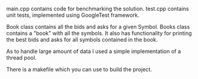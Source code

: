 main.cpp contains code for benchmarking the solution.
test.cpp contains unit tests, implemented using GoogleTest framework.

Book class contains all the bids and asks for a given Symbol.
Books class contains a "book" with all the symbols. It also has functionality for printing the best bids and asks for all symbols contained in the book.

As to handle large amount of data I used a simple implementation of a thread pool. 

There is a makefile which you can use to build the project.
